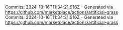 Commits: 2024-10-16T11:34:21.916Z - Generated via https://github.com/marketplace/actions/artificial-grass
<br>
Commits: 2024-10-16T11:34:21.916Z - Generated via https://github.com/marketplace/actions/artificial-grass
<br>
